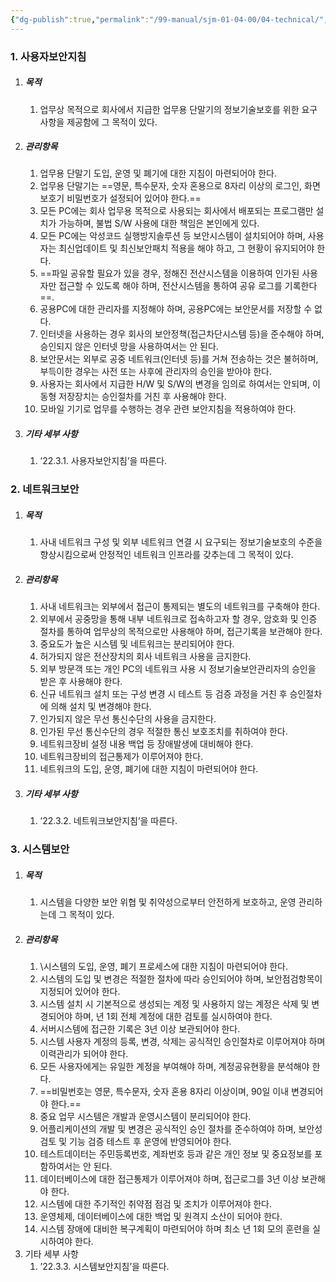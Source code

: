```yaml
---
{"dg-publish":true,"permalink":"/99-manual/sjm-01-04-00/04-technical/","title":"제 4 장 기술적 보안","noteIcon":"","created":"","updated":""}
---
```


### 1. 사용자보안지침
1. ##### 목적
	1. 업무상 목적으로 회사에서 지급한 업무용 단말기의 정보기술보호를 위한 요구사항을 제공함에 그 목적이 있다. 
2. ##### 관리항목
	1. 업무용 단말기 도입, 운영 및 폐기에 대한 지침이 마련되어야 한다. 
	2. 업무용 단말기는 ==영문, 특수문자, 숫자 혼용으로 8자리 이상의 로그인, 화면보호기 비밀번호가 설정되어 있어야 한다.==
	3. 모든 PC에는 회사 업무용 목적으로 사용되는 회사에서 배포되는 프로그램만 설치가 가능하며, 불법 S/W 사용에 대한 책임은 본인에게 있다.
	4. 모든 PC에는 악성코드 실행방지솔루션 등 보안시스템이 설치되어야 하며, 사용자는 최신업데이트 및 최신보안패치 적용을 해야 하고, 그 현황이 유지되어야 한다. 
	5. ==파일 공유할 필요가 있을 경우, 정해진 전산시스템을 이용하여 인가된 사용자만 접근할 수 있도록 해야 하며, 전산시스템을 통하여 공유 로그를 기록한다==. 
	6. 공용PC에 대한 관리자를 지정해야 하며, 공용PC에는 보안문서를 저장할 수 없다.
	7. 인터넷을 사용하는 경우 회사의 보안정책(접근차단시스템 등)을 준수해야 하며, 승인되지 않은 인터넷 망을 사용하여서는 안 된다.
	8. 보안문서는 외부로 공중 네트워크(인터넷 등)를 거쳐 전송하는 것은 불허하며, 부득이한 경우는 사전 또는 사후에 관리자의 승인을 받아야 한다. 
	9. 사용자는 회사에서 지급한 H/W 및 S/W의 변경을 임의로 하여서는 안되며, 이동형 저장장치는 승인절차를 거친 후 사용해야 한다. 
	10. 모바일 기기로 업무를 수행하는 경우 관련 보안지침을 적용하여야 한다.
3. ##### 기타 세부 사항
	1. ’22.3.1. 사용자보안지침’을 따른다. 

### 2. 네트워크보안
1. ##### 목적
	1. 사내 네트워크 구성 및 외부 네트워크 연결 시 요구되는 정보기술보호의 수준을 향상시킴으로써 안정적인 네트워크 인프라를 갖추는데 그 목적이 있다.
2. ##### 관리항목
	1. 사내 네트워크는 외부에서 접근이 통제되는 별도의 네트워크를 구축해야 한다. 
	2. 외부에서 공중망을 통해 내부 네트워크로 접속하고자 할 경우, 암호화 및 인증 절차를 통하여 업무상의 목적으로만 사용해야 하며, 접근기록을 보관해야 한다. 
	3. 중요도가 높은 시스템 및 네트워크는 분리되어야 한다. 
	4. 허가되지 않은 전산장치의 회사 네트워크 사용을 금지한다.
	5. 외부 방문객 또는 개인 PC의 네트워크 사용 시 정보기술보안관리자의 승인을 받은 후 사용해야 한다. 
	6. 신규 네트워크 설치 또는 구성 변경 시 테스트 등 검증 과정을 거친 후 승인절차에 의해 설치 및 변경해야 한다. 
	7. 인가되지 않은 무선 통신수단의 사용을 금지한다. 
	8. 인가된 무선 통신수단의 경우 적절한 통신 보호조치를 취하여야 한다.
	9. 네트워크장비 설정 내용 백업 등 장애발생에 대비해야 한다. 
	10. 네트워크장비의 접근통제가 이루어져야 한다. 
	11. 네트워크의 도입, 운영, 폐기에 대한 지침이 마련되어야 한다. 
3. ##### 기타 세부 사항
	1. ’22.3.2. 네트워크보안지침’을 따른다. 

### 3. 시스템보안
1. ##### 목적
	1. 시스템을 다양한 보안 위협 및 취약성으로부터 안전하게 보호하고, 운영 관리하는데 그 목적이 있다.
2.  ##### 관리항목
	1. \시스템의 도입, 운영, 폐기 프로세스에 대한 지침이 마련되어야 한다. 
	2. 시스템의 도입 및 변경은 적절한 절차에 따라 승인되어야 하며, 보안점검항목이 지정되어 있어야 한다. 
	3. 시스템 설치 시 기본적으로 생성되는 계정 및 사용하지 않는 계정은 삭제 및 변경되어야 하며, 년 1회 전체 계정에 대한 검토를 실시하여야 한다.
	4. 서버시스템에 접근한 기록은 3년 이상 보관되어야 한다. 
	5. 시스템 사용자 계정의 등록, 변경, 삭제는 공식적인 승인절차로 이루어져야 하며 이력관리가 되어야 한다. 
	6. 모든 사용자에게는 유일한 계정을 부여해야 하며, 계정공유현황을 분석해야 한다.
	7. ==비밀번호는 영문, 특수문자, 숫자 혼용 8자리 이상이며, 90일 이내 변경되어야 한다.==
	8. 중요 업무 시스템은 개발과 운영시스템이 분리되어야 한다.  
	9. 어플리케이션의 개발 및 변경은 공식적인 승인 절차를 준수하여야 하며, 보안성 검토 및 기능 검증 테스트 후 운영에 반영되어야 한다. 
	10. 테스트데이터는 주민등록번호, 계좌번호 등과 같은 개인 정보 및 중요정보를 포함하여서는 안 된다.
	11. 데이터베이스에 대한 접근통제가 이루어져야 하며, 접근로그를 3년 이상 보관해야 한다. 
	12. 시스템에 대한 주기적인 취약점 점검 및 조치가 이루어져야 한다.
	13. 운영체제, 데이터베이스에 대한 백업 및 원격지 소산이 되어야 한다. 
	14. 시스템 장애에 대비한 복구계획이 마련되어야 하며 최소 년 1회 모의 훈련을 실시하여야 한다. 
3. 기타 세부 사항
	1. ’22.3.3. 시스템보안지침’을 따른다. 
